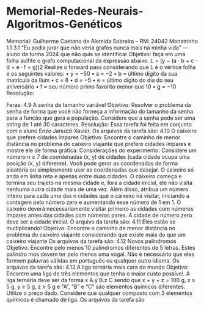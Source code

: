 # Memorial-Redes-Neurais-Algoritmos-Genéticos



Memorial: Guilherme Caetano de Alemida Sobreira – RM: 24042
Monstrinho 1.1 
 3.1 “Eu podia jurar que não veria grafos nunca mais na minha vida” — aluno da turma 2024 que não quis se identificar 
Objetivo: faça em uma folha sulfite o grafo computacional da expressão abaixo.
 L = (y − (a · b + c · d + e · f + g))2 
Realize o forward pass considerando que L é o vértice folha e os seguintes valores:
• y = −50 
• a = −2 
• b = último dígito da sua matrícula da Ilum 
• c = 8 
• d = −5 
• e = último dígito do dia do seu aniversário 
• f = seu número primo favorito menor que 10 
• g = −10
Resolução:

Feras:
4.9 A senha de tamanho variável 
Objetivo: Resolver o problema da senha de forma que você não forneça a informação do tamanho da senha para a função que gera a população. Considere que a senha pode ser uma string de 1 até 30 caracteres.
Resolução: Essa tarefa foi feita em conjunto com o aluno Enzo Januzzi Xavier. Os arquivos da tarefa são:
4.10 O caixeiro que prefere cidades ímpares 
Objetivo: Encontre o caminho de menor distância no problema do caixeiro viajante que prefere cidades ímpares e mostre ele de forma gráfica. Considerações do experimento: Considere um número n ≥ 7 de coordenadas (x, y) de cidades (cada cidade ocupa uma posição (x, y) diferente). Você pode gerar as coordenadas de forma aleatória ou simplesmente usar as coordenadas que desejar. O caixeiro só anda em linha reta e apenas entre duas cidades. O caixeiro começa e termina seu trajeto na mesma cidade e, fora a cidade inicial, ele não visita nenhuma outra cidade mais de uma vez. Além disso, atribua um número inteiro para cada uma das n cidades que o caixeiro irá visitar, iniciando a contagem pelo número zero e aumentando esse número de 1 em 1. O caixeiro deverá necessariamente visitar primeiro as cidades com números ímpares antes das cidades com números pares. A cidade de número zero deve ser a cidade inicial.
O arquivo da tarefa são:
4.11 Eles estão se multiplicando!
Objetivo: Encontre o caminho de menor distância no problema do caixeiro viajante considerando que existe mais do que um caixeiro viajante
Os arquivos da tarefa são:
4.12 Novos palíndromos 
Objetivo: Encontre pelo menos 10 palíndromos diferentes de 5 letras. Estes palíndro mos devem ter pelo menos uma vogal. Não é necessário que eles formem palavras válidas em português ou qualquer outro idioma.
Os arquivos da tarefa são:
4.13 A liga ternária mais cara do mundo 
Objetivo: Encontre uma liga de três elementos que tenha o maior custo possível. A liga ternária deve ser da forma x A.y B.z C sendo que x + y + z = 100 g, x ≥ 5 g, y ≥ 5 g, z ≥ 5 g e “A”, “B” e “C” são elementos químicos diferentes. Utilize o preço dado. Considere que qualquer composto com 3 elementos químicos é chamado de liga.
Os arquivos da tarefa são
